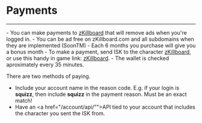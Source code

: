 # Payments
<hr/>
- You can make payments to <a href="#" onClick="CCPEVE.showInfo(1377, 93382481);">zKillboard</a> that will remove ads when you're logged in.
- You can be ad free on zKillboard.com and all subdomains when they are implemented (SoonTM)
- Each 6 months you purchase will give you a bonus month
- To make a payment, send ISK to the character <a href="https://zkillboard.com/character/93382481/">zKillboard</a>, or use this handy in game link: <a href="#" onClick="CCPEVE.showInfo(1377, 93382481);">zKillboard</a>.
- The wallet is checked aproximately every 35 minutes.

There are two methods of paying.

- Include your account name in the reason code. E.g. if your login is <strong>squizz</strong>, then include <strong>squizz</strong> in the payment reason. Must be an exact match!
- Have an <a href="/account/api/"">API tied to your account</a> that includes the character you sent the ISK from.